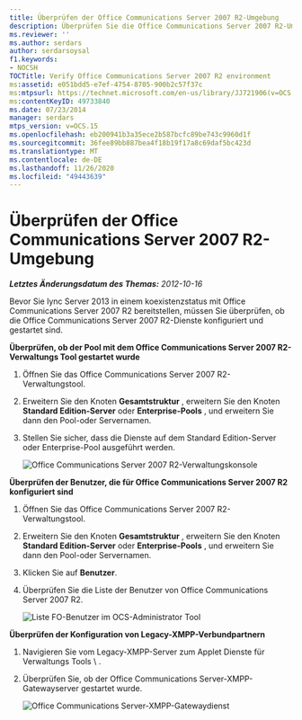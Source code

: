 ```yaml
---
title: Überprüfen der Office Communications Server 2007 R2-Umgebung
description: Überprüfen Sie die Office Communications Server 2007 R2-Umgebung.
ms.reviewer: ''
ms.author: serdars
author: serdarsoysal
f1.keywords:
- NOCSH
TOCTitle: Verify Office Communications Server 2007 R2 environment
ms:assetid: e051bdd5-e7ef-4754-8705-900b2c57f37c
ms:mtpsurl: https://technet.microsoft.com/en-us/library/JJ721906(v=OCS.15)
ms:contentKeyID: 49733840
ms.date: 07/23/2014
manager: serdars
mtps_version: v=OCS.15
ms.openlocfilehash: eb200941b3a35ece2b587bcfc89be743c9960d1f
ms.sourcegitcommit: 36fee89bb887bea4f18b19f17a8c69daf5bc423d
ms.translationtype: MT
ms.contentlocale: de-DE
ms.lasthandoff: 11/26/2020
ms.locfileid: "49443639"
---
```

# <a name="verify-office-communications-server-2007-r2-environment"></a>Überprüfen der Office Communications Server 2007 R2-Umgebung

<div data-xmlns="http://www.w3.org/1999/xhtml">

<div class="topic" data-xmlns="http://www.w3.org/1999/xhtml" data-msxsl="urn:schemas-microsoft-com:xslt" data-cs="https://msdn.microsoft.com/">

<div data-asp="https://msdn2.microsoft.com/asp">



</div>

<div id="mainSection">

<div id="mainBody">

<span> </span>

_**Letztes Änderungsdatum des Themas:** 2012-10-16_

Bevor Sie lync Server 2013 in einem koexistenzstatus mit Office Communications Server 2007 R2 bereitstellen, müssen Sie überprüfen, ob die Office Communications Server 2007 R2-Dienste konfiguriert und gestartet sind.

**Überprüfen, ob der Pool mit dem Office Communications Server 2007 R2-Verwaltungs Tool gestartet wurde**

1.  Öffnen Sie das Office Communications Server 2007 R2-Verwaltungstool.

2.  Erweitern Sie den Knoten **Gesamtstruktur** , erweitern Sie den Knoten **Standard Edition-Server** oder **Enterprise-Pools** , und erweitern Sie dann den Pool-oder Servernamen.

3.  Stellen Sie sicher, dass die Dienste auf dem Standard Edition-Server oder Enterprise-Pool ausgeführt werden.
    
    ![Office Communications Server 2007 R2-Verwaltungskonsole](images/JJ721906.76897b6d-f433-47d2-930d-0816fc30a3c2(OCS.15).jpg "Office Communications Server 2007 R2-Verwaltungskonsole")

**Überprüfen der Benutzer, die für Office Communications Server 2007 R2 konfiguriert sind**

1.  Öffnen Sie das Office Communications Server 2007 R2-Verwaltungstool.

2.  Erweitern Sie den Knoten **Gesamtstruktur** , erweitern Sie den Knoten **Standard Edition-Server** oder **Enterprise-Pools** , und erweitern Sie dann den Pool-oder Servernamen.

3.  Klicken Sie auf **Benutzer**.

4.  Überprüfen Sie die Liste der Benutzer von Office Communications Server 2007 R2.
    
    ![Liste FO-Benutzer im OCS-Administrator Tool](images/JJ721906.f6bb7c4f-cbed-4389-8d0a-69a28577f17a(OCS.15).jpg "Liste FO-Benutzer im OCS-Administrator Tool")

**Überprüfen der Konfiguration von Legacy-XMPP-Verbundpartnern**

1.  Navigieren Sie vom Legacy-XMPP-Server zum Applet Dienste für Verwaltungs Tools \\ .

2.  Überprüfen Sie, ob der Office Communications Server-XMPP-Gatewayserver gestartet wurde.
    
    ![Office Communications Server-XMPP-Gatewaydienst](images/JJ721906.23223724-3c4b-4cb9-ace2-1cab2c3c91c3(OCS.15).jpg "Office Communications Server-XMPP-Gatewaydienst")

</div>

<span> </span>

</div>

</div>

</div>

